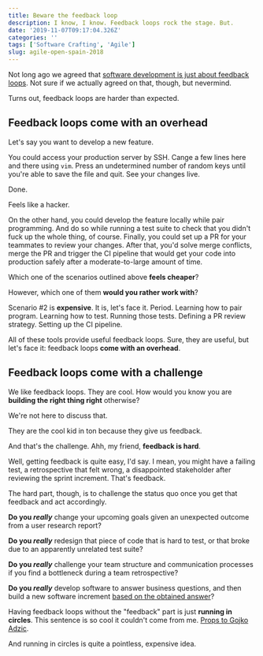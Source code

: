 ```yaml
---
title: Beware the feedback loop
description: I know, I know. Feedback loops rock the stage. But.
date: '2019-11-07T09:17:04.326Z'
categories: ''
tags: ['Software Crafting', 'Agile']
slug: agile-open-spain-2018
---
```


Not long ago we agreed that [software development is just about feedback loops](https://afontcu.dev/feedback-loops/). Not sure if we actually agreed on that, though, but nevermind.

Turns out, feedback loops are harder than expected.

## Feedback loops come with an overhead

Let's say you want to develop a new feature.

You could access your production server by SSH. Cange a few lines here and there using `vim`. Press an undetermined number of random keys until you're able to save the file and quit. See your changes live.

Done.

Feels like a hacker.

On the other hand, you could develop the feature locally while pair programming. And do so while running a test suite to check that you didn't fuck up the whole thing, of course. Finally, you could set up a PR for your teammates to review your changes. After that, you'd solve merge conflicts, merge the PR and trigger the CI pipeline that would get your code into production safely after a moderate-to-large amount of time.

Which one of the scenarios outlined above **feels cheaper**?

However, which one of them **would you rather work with**?

Scenario #2 is **expensive**. It is, let's face it. Period. Learning how to pair program. Learning how to test. Running those tests. Defining a PR review strategy. Setting up the CI pipeline.

All of these tools provide useful feedback loops. Sure, they are useful, but let's face it: feedback loops **come with an overhead**.


## Feedback loops come with a challenge

We like feedback loops. They are cool. How would you know you are **building the right thing right** otherwise? 

We're not here to discuss that.

They are the cool kid in ton because they give us feedback.

And that's the challenge. Ahh, my friend, **feedback is hard**.

Well, getting feedback is quite easy, I'd say. I mean, you might have a failing test, a retrospective that felt wrong, a disappointed stakeholder after reviewing the sprint increment. That's feedback.

The hard part, though, is to challenge the status quo once you get that feedback and act accordingly.

**Do you *really*** change your upcoming goals given an unexpected outcome from a user research report?

**Do you *really*** redesign that piece of code that is hard to test, or that broke due to an apparently unrelated test suite?

**Do you *really*** challenge your team structure and communication processes if you find a bottleneck during a team retrospective?

**Do you *really*** develop software to answer business questions, and then build a new software increment [based on the obtained answer](https://afontcu.dev/ways-telling-problem-oriented/)?


Having feedback loops without the "feedback" part is just **running in circles**. This sentence is so cool it couldn't come from me. [Props to Gojko Adzic](https://www.youtube.com/watch?v=OSHPk3X6EgE).

And running in circles is quite a pointless, expensive idea.
